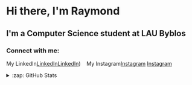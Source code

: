 # Hi there, I'm Raymond 


## I'm a Computer Science student at LAU Byblos



### Connect with me:


My LinkedIn[LinkedIn](https://linkedin.com/in/raymondsaliba1#gh-light-mode-only)[LinkedIn](https://linkedin.com/in/raymondsaliba1#gh-dark-mode-only))
&nbsp;&nbsp;
My Instagram[Instagram](https://instagram.com/raymond_saliba#gh-light-mode-only)
[Instagram](https://instagram.com/raymond_saliba#gh-dark-mode-only)


<details>
  <summary>:zap: GitHub Stats</summary>

  <img align="left" alt="RaySaliba's GitHub Stats" src="https://github-readme-stats.vercel.app/api?username=RaySaliba&show_icons=true&hide_border=false&title_color=ff652f&icon_color=FFE400&bg_color=09131B&text_color=ffffff&border_color=0c1a25" />

</details>

[website]: https://codeSTACKr.com
[instagram]: https://instagram.com/raymond_saliba
[linkedin]: https://linkedin.com/in/raymondsaliba1
